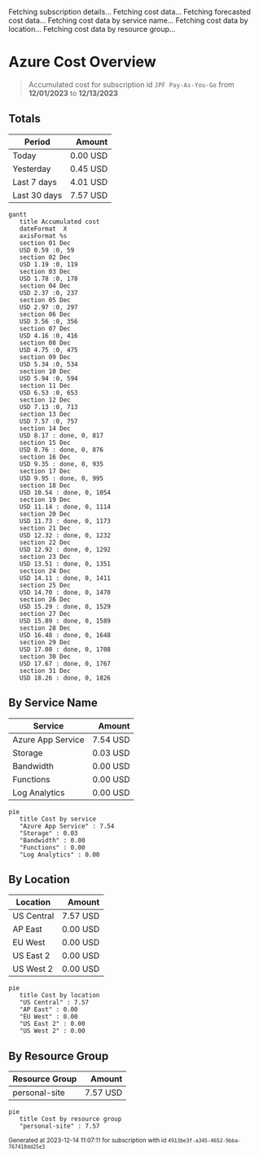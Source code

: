 Fetching subscription details...
Fetching cost data...
Fetching forecasted cost data...
Fetching cost data by service name...
Fetching cost data by location...
Fetching cost data by resource group...
# Azure Cost Overview

> Accumulated cost for subscription id `JPF Pay-As-You-Go` from **12/01/2023** to **12/13/2023**

## Totals

|Period|Amount|
|---|---:|
|Today|0.00 USD|
|Yesterday|0.45 USD|
|Last 7 days|4.01 USD|
|Last 30 days|7.57 USD|

```mermaid
gantt
   title Accumulated cost
   dateFormat  X
   axisFormat %s
   section 01 Dec
   USD 0.59 :0, 59
   section 02 Dec
   USD 1.19 :0, 119
   section 03 Dec
   USD 1.78 :0, 178
   section 04 Dec
   USD 2.37 :0, 237
   section 05 Dec
   USD 2.97 :0, 297
   section 06 Dec
   USD 3.56 :0, 356
   section 07 Dec
   USD 4.16 :0, 416
   section 08 Dec
   USD 4.75 :0, 475
   section 09 Dec
   USD 5.34 :0, 534
   section 10 Dec
   USD 5.94 :0, 594
   section 11 Dec
   USD 6.53 :0, 653
   section 12 Dec
   USD 7.13 :0, 713
   section 13 Dec
   USD 7.57 :0, 757
   section 14 Dec
   USD 8.17 : done, 0, 817
   section 15 Dec
   USD 8.76 : done, 0, 876
   section 16 Dec
   USD 9.35 : done, 0, 935
   section 17 Dec
   USD 9.95 : done, 0, 995
   section 18 Dec
   USD 10.54 : done, 0, 1054
   section 19 Dec
   USD 11.14 : done, 0, 1114
   section 20 Dec
   USD 11.73 : done, 0, 1173
   section 21 Dec
   USD 12.32 : done, 0, 1232
   section 22 Dec
   USD 12.92 : done, 0, 1292
   section 23 Dec
   USD 13.51 : done, 0, 1351
   section 24 Dec
   USD 14.11 : done, 0, 1411
   section 25 Dec
   USD 14.70 : done, 0, 1470
   section 26 Dec
   USD 15.29 : done, 0, 1529
   section 27 Dec
   USD 15.89 : done, 0, 1589
   section 28 Dec
   USD 16.48 : done, 0, 1648
   section 29 Dec
   USD 17.08 : done, 0, 1708
   section 30 Dec
   USD 17.67 : done, 0, 1767
   section 31 Dec
   USD 18.26 : done, 0, 1826
```

## By Service Name

|Service|Amount|
|---|---:|
|Azure App Service|7.54 USD|
|Storage|0.03 USD|
|Bandwidth|0.00 USD|
|Functions|0.00 USD|
|Log Analytics|0.00 USD|

```mermaid
pie
   title Cost by service
   "Azure App Service" : 7.54
   "Storage" : 0.03
   "Bandwidth" : 0.00
   "Functions" : 0.00
   "Log Analytics" : 0.00
```

## By Location

|Location|Amount|
|---|---:|
|US Central|7.57 USD|
|AP East|0.00 USD|
|EU West|0.00 USD|
|US East 2|0.00 USD|
|US West 2|0.00 USD|

```mermaid
pie
   title Cost by location
   "US Central" : 7.57
   "AP East" : 0.00
   "EU West" : 0.00
   "US East 2" : 0.00
   "US West 2" : 0.00
```

## By Resource Group

|Resource Group|Amount|
|---|---:|
|personal-site|7.57 USD|

```mermaid
pie
   title Cost by resource group
   "personal-site" : 7.57
```

<sup>Generated at 2023-12-14 11:07:11 for subscription with id `4913be3f-a345-4652-9bba-767418dd25e3`</sup>
